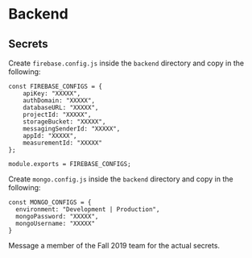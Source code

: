 # Backend

## Secrets
Create `firebase.config.js` inside the `backend` directory and copy in the following:
```
const FIREBASE_CONFIGS = {
    apiKey: "XXXXX",
    authDomain: "XXXXX",
    databaseURL: "XXXXX",
    projectId: "XXXXX",
    storageBucket: "XXXXX",
    messagingSenderId: "XXXXX",
    appId: "XXXXX",
    measurementId: "XXXXX"
};

module.exports = FIREBASE_CONFIGS;
```

Create `mongo.config.js` inside the `backend` directory and copy in the following:
```
const MONGO_CONFIGS = {
  environment: "Development | Production",
  mongoPassword: "XXXXX",
  mongoUsername: "XXXXX"
}
```

Message a member of the Fall 2019 team for the actual secrets.
